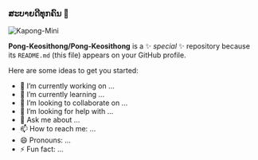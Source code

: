 ### ສະບາຍດີທຸກຄົນ  👋

<!-- [![160744959694494596]( https://i.ibb.co/HXHSXnc/Kapong-Mini.png )]() -->

 <img src="https://i.ibb.co/HXHSXnc/Kapong-Mini.png" alt="Kapong-Mini" border="0" />


**Pong-Keosithong/Pong-Keosithong** is a ✨ _special_ ✨ repository because its `README.md` (this file) appears on your GitHub profile.

Here are some ideas to get you started:

- 🔭 I’m currently working on ...
- 🌱 I’m currently learning ...
- 👯 I’m looking to collaborate on ...
- 🤔 I’m looking for help with ...
- 💬 Ask me about ...
- 📫 How to reach me: ...
- 😄 Pronouns: ...
- ⚡ Fun fact: ...

